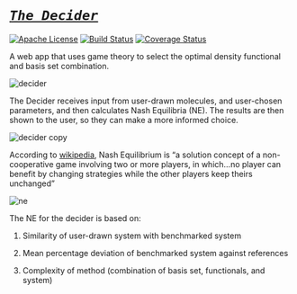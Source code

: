 #   *[`The Decider`](http://decider.wallerlab.org)*
[![Apache License](http://img.shields.io/badge/license-APACHE2-blue.svg)](https://www.apache.org/licenses/LICENSE-2.0.html)
[![Build Status](https://travis-ci.org/wallerlab/decider.svg?branch=master)](https://travis-ci.org/wallerlab/decider)
[![Coverage Status](https://coveralls.io/repos/github/wallerlab/decider/badge.svg?branch=master)](https://coveralls.io/github/wallerlab/decider?branch=master)

A web app that uses game theory to select the optimal density functional and basis set combination.

![decider](https://cloud.githubusercontent.com/assets/13583117/17089684/a90d1d3c-525b-11e6-9049-0ffe928be49e.png)

The Decider receives input from user-drawn molecules, and user-chosen parameters, and then calculates Nash Equilibria (NE).  The results 
are then shown to the user, so they can make a more informed choice.

![decider copy](https://cloud.githubusercontent.com/assets/13583117/17089682/a88affdc-525b-11e6-9d13-cf219b42c754.png)

According to [wikipedia](http://en.wikipedia.org/wiki/Nash_equilibrium
), Nash Equilibrium is “a solution concept of a non-cooperative game involving two or more players, in which…no player can benefit by changing strategies while the other players keep theirs unchanged”

![ne](https://cloud.githubusercontent.com/assets/13583117/17047608/65d3f630-5012-11e6-83a6-dc9d57f9ece8.png)


The NE for the decider is based on:

1. Similarity of user-drawn system with benchmarked system 
 
2. Mean percentage deviation of benchmarked system against references
 
3. Complexity of method (combination of basis set, functionals, and system)



